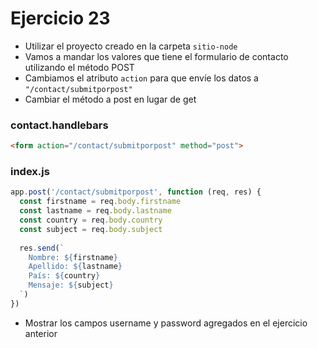 # Ejercicio 23

* Utilizar el proyecto creado en la carpeta `sitio-node`
* Vamos a mandar los valores que tiene el formulario de contacto utilizando el método POST
* Cambiamos el atributo `action` para que envíe los datos a `"/contact/submitporpost"`
* Cambiar el método a post en lugar de get

### contact.handlebars
```html
<form action="/contact/submitporpost" method="post">
```

### index.js
```js
app.post('/contact/submitporpost', function (req, res) {
  const firstname = req.body.firstname
  const lastname = req.body.lastname
  const country = req.body.country
  const subject = req.body.subject
  
  res.send(`
    Nombre: ${firstname}
    Apellido: ${lastname}
    País: ${country}
    Mensaje: ${subject}
  `)
})
```

* Mostrar los campos username y password agregados en el ejercicio anterior